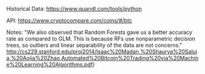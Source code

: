 Historical Data:
https://www.quandl.com/tools/python

API:
https://www.cryptocompare.com/coins/#/btc

Notes:
"We also observed that Random Forests gave us a better accuracy rate as compared to GLM.
This is because RFs use nonparametric decision trees, so outliers and linear separability of the data are not concerns." http://cs229.stanford.edu/proj2014/Isaac%20Madan,%20Shaurya%20Saluja,%20Aojia%20Zhao,Automated%20Bitcoin%20Trading%20via%20Machine%20Learning%20Algorithms.pdf)
